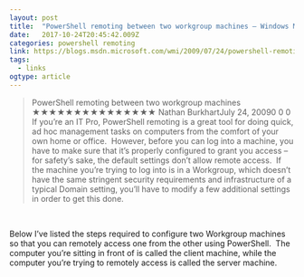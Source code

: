 ```yaml
---
layout: post 
title:  "PowerShell remoting between two workgroup machines – Windows Management Infrastructure Blog" 
date:   2017-10-24T20:45:42.009Z 
categories: powershell remoting
link: https://blogs.msdn.microsoft.com/wmi/2009/07/24/powershell-remoting-between-two-workgroup-machines/ 
tags:
  - links
ogtype: article 
---
```


> PowerShell remoting between two workgroup machines
★★★★★★★★★★★★★★★
Nathan BurkhartJuly 24, 20090 
0
0
If you’re an IT Pro, PowerShell remoting is a great tool for doing quick, ad hoc management tasks on computers from the comfort of your own home or office.  However, before you can log into a machine, you have to make sure that it’s properly configured to grant you access – for safety’s sake, the default settings don’t allow remote access.  If the machine you’re trying to log into is in a Workgroup, which doesn’t have the same stringent security requirements and infrastructure of a typical Domain setting, you’ll have to modify a few additional settings in order to get this done.

 

Below I’ve listed the steps required to configure two Workgroup machines so that you can remotely access one from the other using PowerShell.  The computer you’re sitting in front of is called the client machine, while the computer you’re trying to remotely access is called the server machine.